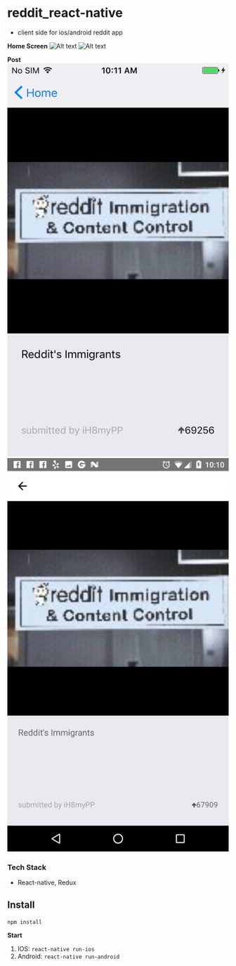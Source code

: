 # reddit_react-native
- client side for ios/android reddit app

**Home Screen**
![Alt text](/screenshots/homeIOS.png=20x40)
![Alt text](/screenshots/homeAndroid.png=20x40)

**Post**
![Alt text](/screenshots/postIOS.png?raw=true "Post Item IOS")
![Alt text](/screenshots/postAndroid.png?raw=true "Post Item Android")

### Tech Stack
- React-native, Redux

## Install
`npm install`

**Start**
1. IOS: `react-native run-ios`
2. Android: `react-native run-android`
